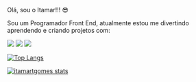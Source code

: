 Olá, sou o Itamar!!! :sunglasses:

Sou um Programador Front End, atualmente estou me divertindo aprendendo e criando projetos com:

<img src="https://img.shields.io/badge/HTML5-E34F26?style=for-the-badge&logo=html5&logoColor=white" /> <img src="https://img.shields.io/badge/CSS3-1572B6?style=for-the-badge&logo=css3&logoColor=white" /> <img src="https://img.shields.io/badge/JavaScript-F7DF1E?style=for-the-badge&logo=javascript&logoColor=black" />

[![Top Langs](https://github-readme-stats.vercel.app/api/top-langs/?username=itamartgomes)](https://github.com/anuraghazra/github-readme-stats)

[![itamartgomes stats](https://github-readme-stats.vercel.app/api?username=itamartgomes)](https://github.com/anuraghazra/github-readme-stats)
